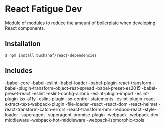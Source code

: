 
# React Fatigue Dev

Module of modules to reduce the amount of boilerplate when developing React components.

## Installation

```
$ npm install buchanaf/react-dependencies
```

## Includes

-babel-core
-babel-eslint
-babel-loader
-babel-plugin-react-transform
-babel-plugin-transform-object-rest-spread
-babel-preset-es2015
-babel-preset-react
-eslint
-eslint-config-airbnb
-eslint-plugin-import
-eslint-plugin-jsx-a11y
-eslint-plugin-jsx-control-statements
-eslint-plugin-react
-extract-text-webpack-plugin
-file-loader
-react
-react-dom
-react-helmet
-react-transform-catch-errors
-react-transform-hmr
-redbox-react
-style-loader
-superagent
-superagent-promise-plugin
-webpack
-webpack-dev-middleware
-webpack-hot-middleware
-webpack-isomorphic-tools

